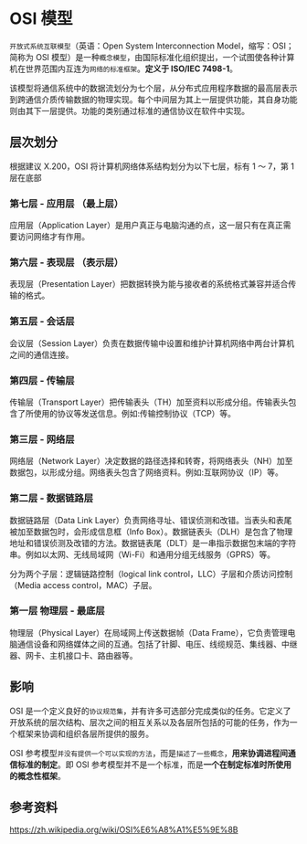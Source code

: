 # OSI 模型

`开放式系统互联模型`（英语：Open System Interconnection Model，缩写：OSI；简称为 OSI 模型）是一种`概念模型`，由国际标准化组织提出，一个试图使各种计算机在世界范围内互连为`网络的标准框架`。**定义于 ISO/IEC 7498-1**。

该模型将通信系统中的数据流划分为七个层，从分布式应用程序数据的最高层表示到跨通信介质传输数据的物理实现。每个中间层为其上一层提供功能，其自身功能则由其下一层提供。功能的类别通过标准的通信协议在软件中实现。

## 层次划分

根据建议 X.200，OSI 将计算机网络体系结构划分为以下七层，标有 1 ～ 7，第 1 层在底部

### 第七层 - 应用层 （最上层）

应用层（Application Layer）是用户真正与电脑沟通的点，这一层只有在真正需要访问网络才有作用。

### 第六层 - 表现层 （表示层）

表现层（Presentation Layer）把数据转换为能与接收者的系统格式兼容并适合传输的格式。

### 第五层 - 会话层

会议层（Session Layer）负责在数据传输中设置和维护计算机网络中两台计算机之间的通信连接。

### 第四层 - 传输层

传输层（Transport Layer）把传输表头（TH）加至资料以形成分组。传输表头包含了所使用的协议等发送信息。例如:传输控制协议（TCP）等。

### 第三层 - 网络层

网络层（Network Layer）决定数据的路径选择和转寄，将网络表头（NH）加至数据包，以形成分组。网络表头包含了网络资料。例如:互联网协议（IP）等。

### 第二层 - 数据链路层

数据链路层（Data Link Layer）负责网络寻址、错误侦测和改错。当表头和表尾被加至数据包时，会形成信息框（Info Box）。数据链表头（DLH）是包含了物理地址和错误侦测及改错的方法。数据链表尾（DLT）是一串指示数据包末端的字符串。例如以太网、无线局域网（Wi-Fi）和通用分组无线服务（GPRS）等。

分为两个子层：逻辑链路控制（logical link control，LLC）子层和介质访问控制（Media access control，MAC）子层。

### 第一层 物理层 - 最底层

物理层（Physical Layer）在局域网上传送数据帧（Data Frame），它负责管理电脑通信设备和网络媒体之间的互通。包括了针脚、电压、线缆规范、集线器、中继器、网卡、主机接口卡、路由器等。

## 影响

OSI 是一个定义良好的`协议规范集`，并有许多可选部分完成类似的任务。它定义了开放系统的层次结构、层次之间的相互关系以及各层所包括的可能的任务，作为一个框架来协调和组织各层所提供的服务。

OSI 参考模型`并没有提供一个可以实现的方法`，而是`描述了一些概念`，**用来协调进程间通信标准的制定**。即 OSI 参考模型并不是一个标准，而是**一个在制定标准时所使用的概念性框架**。

## 参考资料

<https://zh.wikipedia.org/wiki/OSI%E6%A8%A1%E5%9E%8B>
